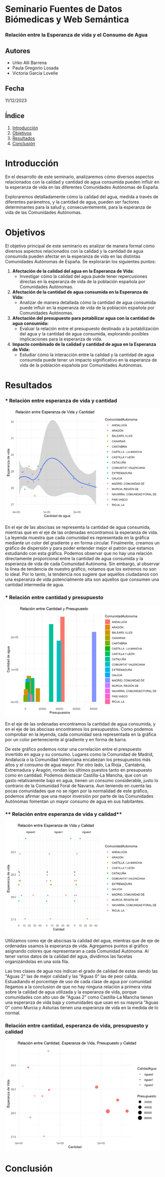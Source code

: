 # Seminario Fuentes de Datos Biómedicas y Web Semántica

### Relación entre la Esperanza de vida y el Consumo de Agua

## Autores

-   Urko Alli Barrena
-   Paula Gregorio Losada
-   Victoria Garcia Lovelle

## Fecha

11/12/2023

## Índice

1.  [Introducción](#Introducción)
2.  [Objetivos](#Objetivos)
3.  [Resultados](#Resultados)
4.  [Conclusión](#Conclusión)

# Introducción

En el desarrollo de este seminario, analizaremos cómo diversos aspectos relacionados con la calidad y cantidad de agua consumida pueden influir en la esperanza de vida en las diferentes Comunidades Autónomas de España.

Exploraremos detalladamente cómo la calidad del agua, medida a través de diferentes parámetros, y la cantidad de agua, pueden ser factores determinantes para la salud y, consecuentemente, para la esperanza de vida de las Comunidades Autónomas.

# Objetivos

El objetivo principal de este seminario es analizar de manera formal cómo diversos aspectos relacionados con la calidad y la cantidad de agua consumida pueden afectar en la esperanza de vida en las distintas Comunidades Autónomas de España. Se explorarán los siguientes puntos:

1.  **Afectación de la calidad del agua en la Esperanza de Vida:**
    -   Investigar cómo la calidad del agua puede tener repercusiones directas en la esperanza de vida de la población española por Comunidades Autónomas.
2.  **Afectación de la cantidad de agua consumida en la Esperanza de Vida:**
    -   Analizar de manera detallada cómo la cantidad de agua consumida puede influir en la esperanza de vida de la población española por Comunidades Autónomas.
3.  **Afectación del presupuesto para potabilizar agua con la cantidad de agua consumida:**
    -   Evaluar la relación entre el presupuesto destinado a la potabilización del agua y la cantidad de agua consumida, explorando posibles implicaciones para la esperanza de vida.
4.  **Impacto combinado de la calidad y cantidad de agua en la Esperanza de Vida:**
    -   Estudiar cómo la interacción entre la calidad y la cantidad de agua consumida puede tener un impacto significativo en la esperanza de vida de la población española por Comunidades Autónomas.

# Resultados

### \* Relación entre esperanza de vida y cantidad

![image](images/graf1.png)

En el eje de las abscisas se represemta la cantidad de agua consumida, mientras que en el eje de las ordenadas encontramos la esperanza de vida. La leyenda muestra que cada comunidad es representada en la gráfica mediante un color del gradiente y en forma circular. Finalmente, creamos un gráfico de dispersión y para poder entender mejor el patrón que estamos estudiando con esta gráfica. Podemos observar que no hay una relación directamente proporcional entre la cantidad de agua consumida y la esperanza de vida de cada Comunidad Autónoma. Sin embargo, al observar la línea de tendencia de nuestro gráfico, notamos que los extremos no son lo ideal. Por lo tanto, la tendencia nos sugiere que aquellos ciudadanos con una esperanza de vida potencialmente alta son aquellos que consumen una cantidad intermedia de agua.

### \* Relación entre cantidad y presupuesto

![image](images/graf2.png)

En el eje de las ordenadas encontramos la cantidad de agua consumida, y en el eje de las abscisas encontramos los presupuestos. Como podemos comprobar en la leyenda, cada comunidad será representada en la gráfica por un color perteneciente al gradiente y en forma de barra.

De este gráfico podemos notar una correlación entre el prespuesto invertido en agua y su consumo. Lugares como la Comunidad de Madrid, Andalucía o la Comunidad Valenciana encabezan los presupuestos más altos y el consumo de agua mayor. Por otro lado, La Rioja , Cantabria, Extremadura y Aragón, rondan los últimos puestos tanto en presupuesto como en cantidad. Podemos destacar Castilla-La Mancha, que con un gasto relativamente bajo en agua, tienen un consumo considerable, justo lo contrario de la Comunidad Foral de Navarra. Aun teniendo en cuenta las pocas comunidades que no se rigen por la normalidad de este gráfico, podemos afirmar que una mayor inversión por parte de las Comunidades Autónomas fomentan un mayor consumo de agua en sus habitantes.

### ** Relación entre esperanza de vida y calidad**

![](images/graf3.png)

Utilizamos como eje de abscisas la calidad del agua, mientras que de eje de ordenadas usamos la esperanza de vida. Agregamos puntos al gráfico asignando colores que representaran a cada Comunidad Autónoma. Al tener varios datos de la calidad del agua, dividimos las facetas organizándolas en una sola fila.

Las tres clases de agua nos indican el grado de calidad de estas siendo las "Aguas 2" las de mejor calidad y las "Aguas 0" las de peor calida. Estuadiando el porcentaje de uso de cada clase de agua por comunidad llegamos a la conclusion de que no hay ninguna relación a primera vista sobre la calidad de agua utilizada y la esperanza de vida, porque comunidades con alto uso de "Aguas 2" como Castilla-La Mancha tienen una esperanza de vida baja y comunidades que usan en su mayoria "Aguas 0" como Murcia y Asturias tienen una esperanza de vida en la medida de lo normal.

###  **Relación entre cantidad, esperanza de vida, presupuesto y calidad**

![](images/descarga.png)

# Conclusión
